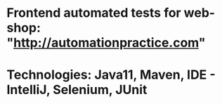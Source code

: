 # Frontend automated tests for web-shop: "http://automationpractice.com"
# Technologies: Java11, Maven, IDE - IntelliJ, Selenium, JUnit
